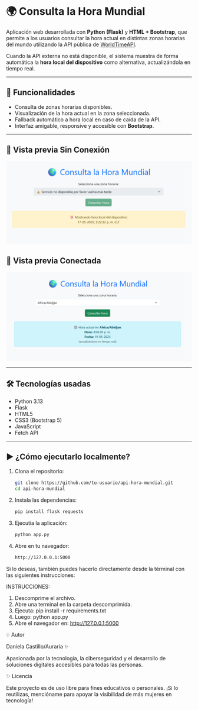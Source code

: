 # 🌍 Consulta la Hora Mundial

Aplicación web desarrollada con **Python (Flask)** y **HTML + Bootstrap**, que permite a los usuarios consultar la hora actual en distintas zonas horarias del mundo utilizando la API pública de [WorldTimeAPI](https://worldtimeapi.org/).

Cuando la API externa no está disponible, el sistema muestra de forma automática la **hora local del dispositivo** como alternativa, actualizándola en tiempo real.

---

## 🚀 Funcionalidades

- Consulta de zonas horarias disponibles.
- Visualización de la hora actual en la zona seleccionada.
- Fallback automático a hora local en caso de caída de la API.
- Interfaz amigable, responsive y accesible con **Bootstrap**.

---

## 📸 Vista previa Sin Conexión

![Vista previa de la app](vistaprevia.png)

## 📸 Vista previa Conectada

![Vista previa de la app](vistapreviaconexionexitosa.png)

---

## 🛠️ Tecnologías usadas

- Python 3.13
- Flask
- HTML5
- CSS3 (Bootstrap 5)
- JavaScript
- Fetch API

---

## ▶️ ¿Cómo ejecutarlo localmente?

1. Clona el repositorio:
   ```bash
   git clone https://github.com/tu-usuario/api-hora-mundial.git
   cd api-hora-mundial
2. Instala las dependencias:
   ```bash 
   pip install flask requests

3. Ejecutia la aplicación:
   ```bash 
   python app.py
   
4. Abre en tu navegador:
   ```bash 
   http://127.0.0.1:5000

Si lo deseas, también puedes hacerlo directamente desde la términal con las siguientes instrucciones: 

INSTRUCCIONES:

1. Descomprime el archivo.
2. Abre una terminal en la carpeta descomprimida.
3. Ejecuta:
   pip install -r requirements.txt
4. Luego:
   python app.py
5. Abre el navegador en:
   http://127.0.0.1:5000


💡 Autor

Daniela Castillo/Auraria ✨

Apasionada por la tecnología, la ciberseguridad y el desarrollo de soluciones digitales accesibles para todas las personas.

✨ Licencia

Este proyecto es de uso libre para fines educativos o personales.
¡Si lo reutilizas, mencióname para apoyar la visibilidad de más mujeres en tecnología!